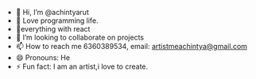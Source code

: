 - 👋 Hi, I’m @achintyarut
- 👀 Love programming life.
- 🌱everything with react
- 💞️ I’m looking to collaborate on projects
- 📫 How to reach me 6360389534, email: artistmeachintya@gmail.com
- 😄 Pronouns: He
- ⚡ Fun fact: I am an artist,i love to create.

<!---
achintyarut/achintyarut is a ✨ special ✨ repository because its `README.md` (this file) appears on your GitHub profile.
You can click the Preview link to take a look at your changes.
--->
